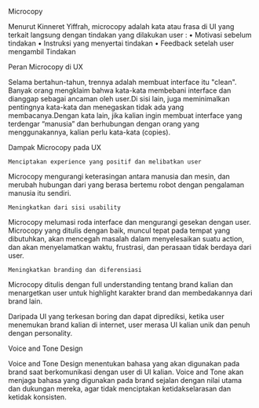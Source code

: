 

Microcopy

Menurut Kinneret Yiffrah, microcopy adalah kata atau frasa di UI yang terkait langsung dengan tindakan yang dilakukan user : • Motivasi sebelum tindakan • Instruksi yang menyertai tindakan • Feedback setelah user mengambil Tindakan

Peran Microcopy di UX

Selama bertahun-tahun, trennya adalah membuat interface itu "clean". Banyak orang mengklaim bahwa kata-kata membebani interface dan dianggap sebagai ancaman oleh user.Di sisi lain, juga meminimalkan pentingnya kata-kata dan menegaskan tidak ada yang membacanya.Dengan kata lain, jika kalian ingin membuat interface yang terdengar “manusia” dan berhubungan dengan orang yang menggunakannya, kalian perlu kata-kata (copies).

Dampak Microcopy pada UX

    Menciptakan experience yang positif dan melibatkan user

Microcopy mengurangi keterasingan antara manusia dan mesin, dan merubah hubungan dari yang berasa bertemu robot dengan pengalaman manusia itu sendiri.

    Meningkatkan dari sisi usability

Microcopy melumasi roda interface dan mengurangi gesekan dengan user. Microcopy yang ditulis dengan baik, muncul tepat pada tempat yang dibutuhkan, akan mencegah masalah dalam menyelesaikan suatu action, dan akan menyelamatkan waktu, frustrasi, dan perasaan tidak berdaya dari user.

    Meningkatkan branding dan diferensiasi

Microcopy ditulis dengan full understanding tentang brand kalian dan menargetkan user untuk highlight karakter brand dan membedakannya dari brand lain.

Daripada UI yang terkesan boring dan dapat diprediksi, ketika user menemukan brand kalian di internet, user merasa UI kalian unik dan penuh dengan personality.

Voice and Tone Design

Voice and Tone Design menentukan bahasa yang akan digunakan pada brand saat berkomunikasi dengan user di UI kalian. Voice and Tone akan menjaga bahasa yang digunakan pada brand sejalan dengan nilai utama dan dukungan mereka, agar tidak menciptakan ketidakselarasan dan ketidak konsisten.
